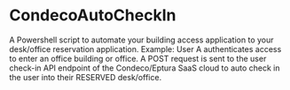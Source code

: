 # CondecoAutoCheckIn
A Powershell script to automate your building access application to your desk/office reservation application.  Example: User A authenticates access to enter an office building or office.  A POST request is sent to the user check-in API endpoint of the Condeco/Eptura SaaS cloud to auto check in the user into their RESERVED desk/office.
